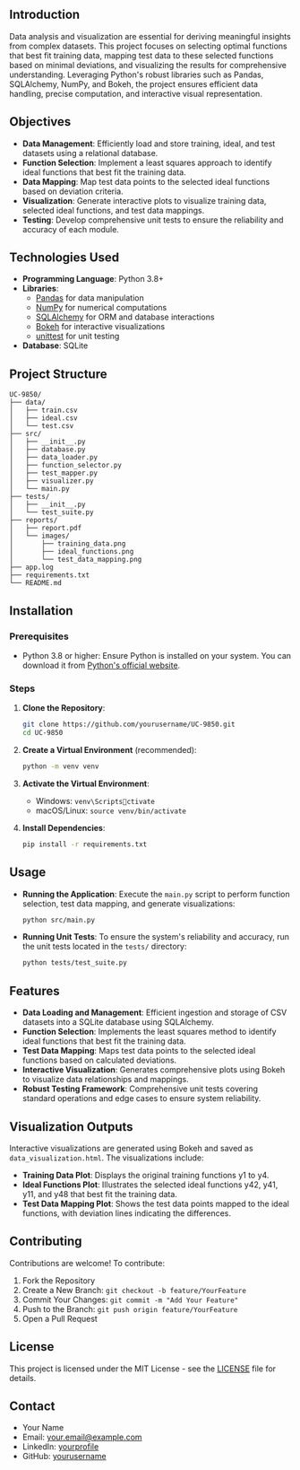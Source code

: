 
## Introduction

Data analysis and visualization are essential for deriving meaningful insights from complex datasets. This project focuses on selecting optimal functions that best fit training data, mapping test data to these selected functions based on minimal deviations, and visualizing the results for comprehensive understanding. Leveraging Python's robust libraries such as Pandas, SQLAlchemy, NumPy, and Bokeh, the project ensures efficient data handling, precise computation, and interactive visual representation.

## Objectives

- **Data Management**: Efficiently load and store training, ideal, and test datasets using a relational database.
- **Function Selection**: Implement a least squares approach to identify ideal functions that best fit the training data.
- **Data Mapping**: Map test data points to the selected ideal functions based on deviation criteria.
- **Visualization**: Generate interactive plots to visualize training data, selected ideal functions, and test data mappings.
- **Testing**: Develop comprehensive unit tests to ensure the reliability and accuracy of each module.

## Technologies Used

- **Programming Language**: Python 3.8+
- **Libraries**:
  - [Pandas](https://pandas.pydata.org/) for data manipulation
  - [NumPy](https://numpy.org/) for numerical computations
  - [SQLAlchemy](https://www.sqlalchemy.org/) for ORM and database interactions
  - [Bokeh](https://bokeh.org/) for interactive visualizations
  - [unittest](https://docs.python.org/3/library/unittest.html) for unit testing
- **Database**: SQLite

## Project Structure

```plaintext
UC-9850/
├── data/
│   ├── train.csv
│   ├── ideal.csv
│   └── test.csv
├── src/
│   ├── __init__.py
│   ├── database.py
│   ├── data_loader.py
│   ├── function_selector.py
│   ├── test_mapper.py
│   ├── visualizer.py
│   └── main.py
├── tests/
│   ├── __init__.py
│   └── test_suite.py
├── reports/
│   ├── report.pdf
│   └── images/
│       ├── training_data.png
│       ├── ideal_functions.png
│       └── test_data_mapping.png
├── app.log
├── requirements.txt
└── README.md
```

## Installation

### Prerequisites

- Python 3.8 or higher: Ensure Python is installed on your system. You can download it from [Python's official website](https://www.python.org/downloads/).

### Steps

1. **Clone the Repository**:
   ```bash
   git clone https://github.com/yourusername/UC-9850.git
   cd UC-9850
   ```

2. **Create a Virtual Environment** (recommended):
   ```bash
   python -m venv venv
   ```

3. **Activate the Virtual Environment**:
   - Windows: `venv\Scriptsctivate`
   - macOS/Linux: `source venv/bin/activate`

4. **Install Dependencies**:
   ```bash
   pip install -r requirements.txt
   ```

## Usage

- **Running the Application**:
  Execute the `main.py` script to perform function selection, test data mapping, and generate visualizations:
  ```bash
  python src/main.py
  ```

- **Running Unit Tests**:
  To ensure the system's reliability and accuracy, run the unit tests located in the `tests/` directory:
  ```bash
  python tests/test_suite.py
  ```

## Features

- **Data Loading and Management**: Efficient ingestion and storage of CSV datasets into a SQLite database using SQLAlchemy.
- **Function Selection**: Implements the least squares method to identify ideal functions that best fit the training data.
- **Test Data Mapping**: Maps test data points to the selected ideal functions based on calculated deviations.
- **Interactive Visualization**: Generates comprehensive plots using Bokeh to visualize data relationships and mappings.
- **Robust Testing Framework**: Comprehensive unit tests covering standard operations and edge cases to ensure system reliability.

## Visualization Outputs

Interactive visualizations are generated using Bokeh and saved as `data_visualization.html`. The visualizations include:
- **Training Data Plot**: Displays the original training functions y1 to y4.
- **Ideal Functions Plot**: Illustrates the selected ideal functions y42, y41, y11, and y48 that best fit the training data.
- **Test Data Mapping Plot**: Shows the test data points mapped to the ideal functions, with deviation lines indicating the differences.

## Contributing

Contributions are welcome! To contribute:
1. Fork the Repository
2. Create a New Branch: `git checkout -b feature/YourFeature`
3. Commit Your Changes: `git commit -m "Add Your Feature"`
4. Push to the Branch: `git push origin feature/YourFeature`
5. Open a Pull Request

## License

This project is licensed under the MIT License - see the [LICENSE](LICENSE.md) file for details.

## Contact

- Your Name
- Email: your.email@example.com
- LinkedIn: [yourprofile](https://www.linkedin.com/in/yourprofile)
- GitHub: [yourusername](https://github.com/yourusername)
